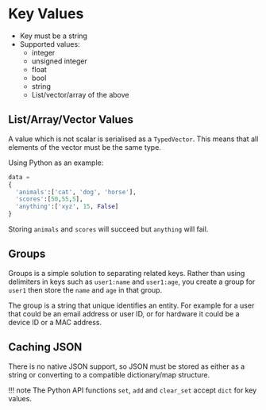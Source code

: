 # Key Values

- Key must be a string
- Supported values:    
    - integer
    - unsigned integer
    - float
    - bool
    - string
    - List/vector/array of the above


## List/Array/Vector Values
A value which is not scalar is serialised as a `TypedVector`. This means that all elements of the vector must be the same type. 

Using Python as an example:

```py title='Lists'
data =
{
  'animals':['cat', 'dog', 'horse'],
  'scores':[50,55,5],
  'anything':['xyz', 15, False]
}
```

Storing `animals` and `scores` will succeed but `anything` will fail.


## Groups
Groups is a simple solution to separating related keys. Rather than using delimiters in keys such as `user1:name` and `user1:age`, you create a group for `user1` then store the `name` and `age` in that group.

The group is a string that unique identifies an entity. For example for a user that could be an email address or user ID, or for hardware it could be a device ID or a MAC address.


## Caching JSON
There is no native JSON support, so JSON must be stored as either as a string or converting to a compatible dictionary/map structure.

!!! note
    The Python API functions `set`, `add` and `clear_set` accept `dict` for key values.